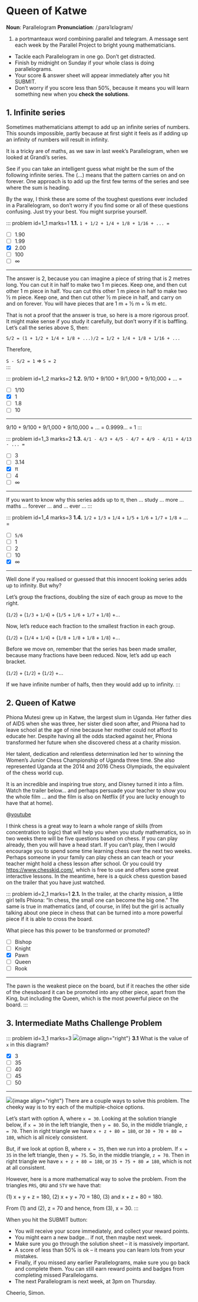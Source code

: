 # Queen of Katwe

<div class="dictionary">

__Noun__: Parallelogram
__Pronunciation__: /ˌparəˈlɛləɡram/

1. a portmanteaux word combining parallel and telegram. A message sent each
week by the Parallel Project to bright young mathematicians.

</div>

*	Tackle each Parallelogram in one go. Don’t get distracted.
*	Finish by midnight on Sunday if your whole class is doing parallelograms.
*	Your score & answer sheet will appear immediately after you hit SUBMIT.
*	Don’t worry if you score less than 50%, because it means you will learn something new when you __check the solutions__.


## 1. Infinite series

Sometimes mathematicians attempt to add up an infinite series of numbers. This sounds impossible, partly because at first sight it feels as if adding up an infinity of numbers will result in infinity.  

It is a tricky are of maths, as we saw in last week’s Parallelogram, when we looked at Grandi’s series.  

See if you can take an intelligent guess what might be the sum of the following infinite series. The (…) means that the pattern carries on and on forever. One approach is to add up the first few terms of the series and see where the sum is heading.  

By the way, I think these are some of the toughest questions ever included in a Parallelogram, so don’t worry if you find some or all of these questions confusing. Just try your best. You might surprise yourself.

::: problem id=1_1 marks=1
__1.1.__ `1 + 1/2 + 1/4 + 1/8 + 1/16 + ... =`

* [ ] 1.90
* [ ] 1.99
* [x] 2.00
* [ ] 100
* [ ] ∞

---

The answer is 2, because you can imagine a piece of string that is 2 metres long. You can cut it in half to make two 1 m pieces. Keep one, and then cut other 1 m piece in half. You can cut this other 1 m piece in half to make two ½ m piece. Keep one, and then cut other ½ m piece in half, and carry on and on forever. You will have pieces that are 1 m + ½ m + ¼ m etc.

That is not a proof that the answer is true, so here is a more rigorous proof. It might make sense if you study it carefully, but don’t worry if it is baffling. Let’s call the series above S, then:

`S/2 = (1 + 1/2 + 1/4 + 1/8 + ...)/2 = 1/2 + 1/4 + 1/8 + 1/16 + ...`

Therefore,

`S - S/2 = 1` => `S = 2`  
:::

::: problem id=1_2 marks=2
__1.2.__ 9/10 + 9/100 + 9/1,000 + 9/10,000 + … =

* [ ] 1/10
* [x] 1
* [ ] 1.8
* [ ] 10

---

9/10 + 9/100 + 9/1,000 + 9/10,000 + … = 0.9999…	 = 1
:::

::: problem id=1_3 marks=2
__1.3.__ `4/1 - 4/3 + 4/5 - 4/7 + 4/9 - 4/11 + 4/13 - ... =`

* [ ] 3
* [ ] 3.14
* [x] π
* [ ] 4
* [ ] ∞

---

If you want to know why this series adds up to π, then … study … more … maths … forever … and … ever …
:::

::: problem id=1_4 marks=3
__1.4.__ `1/2` + `1/3` + `1/4` + `1/5` + `1/6` + `1/7` + `1/8` + ... =

* [ ] `5/6`
* [ ] 1
* [ ] 2
* [ ] 10
* [x] ∞

---

Well done if you realised or guessed that this innocent looking series adds up to infinity. But why?  

Let’s group the fractions, doubling the size of each group as move to the right.  

(`1/2`) + (`1/3` + `1/4`) + (`1/5` + `1/6` + `1/7` + `1/8`) +...  

Now, let’s reduce each fraction to the smallest fraction in each group.  

(`1/2`) + (`1/4` + `1/4`) + (`1/8` + `1/8` + `1/8` + `1/8`) +...  

Before we move on, remember that the series has been made smaller, because many fractions have been reduced. Now, let’s add up each bracket.  

(`1/2`) + (`1/2`) + (`1/2`) +...  

If we have infinite number of halfs, then they would add up to infinity.
:::


## 2. Queen of Katwe

Phiona Mutesi grew up in Katwe, the largest slum in Uganda. Her father dies of AIDS when she was three, her sister died soon after, and Phiona had to leave school at the age of nine because her mother could not afford to educate her. Despite having all the odds stacked against her, Phiona transformed her future when she discovered chess at a charity mission.  

Her talent, dedication and relentless determination led her to winning the Women’s Junior Chess Championship of Uganda three time. She also represented Uganda at the 2014 and 2016 Chess Olympiads, the equivalent of the chess world cup.  

It is an incredible and inspiring true story, and Disney turned it into a film. Watch the trailer below… and perhaps persuade your teacher to show you the whole film … and the film is also on Netflix (if you are lucky enough to have that at home).  

@[youtube](z4l3-_yub5A?rel=0)

I think chess is a great way to learn a whole range of skills (from concentration to logic) that will help you when you study mathematics, so in two weeks there will be five questions based on chess. If you can play already, then you will have a head start. If you can’t play, then I would encourage you to spend some time learning chess over the next two weeks. Perhaps someone in your family can play chess an can teach or your teacher might hold a chess lesson after school. Or you could try https://www.chesskid.com/, which is free to use and offers some great interactive lessons. In the meantime, here is a quick chess question based on the trailer that you have just watched.

::: problem id=2_1 marks=1
__2.1.__ In the trailer, at the charity mission, a little girl tells Phiona: “In chess, the small one can become the big one.” The same is true in mathematics (and, of course, in life) but the girl is actually talking about one piece in chess that can be turned into a more powerful piece if it is able to cross the board.  

What piece has this power to be transformed or promoted?

* [ ] Bishop
* [ ] Knight
* [x] Pawn
* [ ] Queen
* [ ] Rook

---

The pawn is the weakest piece on the board, but if it reaches the other side of the chessboard it can be promoted into any other piece, apart from the King, but including the Queen, which is the most powerful piece on the board.
:::


## 3.	Intermediate Maths Challenge Problem
<!--- (2011) Q7 --->

::: problem id=3_1 marks=3
![](/resources/9-06-queen-of-katwe/3-triangles-question.jpg){image align="right"}
__3.1__ What is the value of `x` in this diagram?

* [x] 3
* [ ] 35
* [ ] 40
* [ ] 45
* [ ] 50

---
![](/resources/9-06-queen-of-katwe/3-triangles-amswer.jpg){image align="right"}
There are a couple ways to solve this problem. The cheeky way is to try each of the multiple-choice options.  

Let’s start with option A, where `x = 30`. Looking at the solution triangle below, if `x = 30` in the left triangle, then `y = 80`. So, in the middle triangle, `z = 70`. Then in right triangle we have `x + z + 80 = 180`, or `30 + 70 + 80 = 180`, which is all nicely consistent.  

But, if we look at option B, where `x = 35`, then we run into a problem. If `x = 35` in the left triangle, then `y = 75`. So, in the middle triangle, `z = 70`. Then in right triangle we have `x + z + 80 = 180`, or `35 + 75 + 80 ≠ 180`, which is not at all consistent.  

However, here is a more mathematical way to solve the problem. From the triangles `PRS`, `QRU` and `STV` we have that:

(1) x + y + z = 180,
(2) x + y + 70 = 180,
(3) and x + z + 80 = 180.

From (1) and (2), z = 70 and hence, from (3), x = 30.
:::


When you hit the SUBMIT button:

*	You will receive your score immediately, and collect your reward points.
*	You might earn a new badge... if not, then maybe next week.
*	Make sure you go through the solution sheet – it is massively important.
*	A score of less than 50% is ok – it means you can learn lots from your mistakes.
*	Finally, if you missed any earlier Parallelograms, make sure you go back and complete them. You can still earn reward points and badges from completing missed Parallelogams.
*	The next Parallelogram is next week, at 3pm on Thursday.

Cheerio,
Simon.
